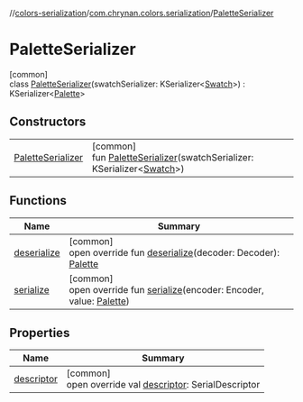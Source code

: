 //[colors-serialization](../../../index.md)/[com.chrynan.colors.serialization](../index.md)/[PaletteSerializer](index.md)

# PaletteSerializer

[common]\
class [PaletteSerializer](index.md)(swatchSerializer: KSerializer&lt;[Swatch](../../../../colors-palette/colors-palette/com.chrynan.colors.palette/-swatch/index.md)&gt;) : KSerializer&lt;[Palette](../../../../colors-palette/colors-palette/com.chrynan.colors.palette/-palette/index.md)&gt;

## Constructors

| | |
|---|---|
| [PaletteSerializer](-palette-serializer.md) | [common]<br>fun [PaletteSerializer](-palette-serializer.md)(swatchSerializer: KSerializer&lt;[Swatch](../../../../colors-palette/colors-palette/com.chrynan.colors.palette/-swatch/index.md)&gt;) |

## Functions

| Name | Summary |
|---|---|
| [deserialize](deserialize.md) | [common]<br>open override fun [deserialize](deserialize.md)(decoder: Decoder): [Palette](../../../../colors-palette/colors-palette/com.chrynan.colors.palette/-palette/index.md) |
| [serialize](serialize.md) | [common]<br>open override fun [serialize](serialize.md)(encoder: Encoder, value: [Palette](../../../../colors-palette/colors-palette/com.chrynan.colors.palette/-palette/index.md)) |

## Properties

| Name | Summary |
|---|---|
| [descriptor](descriptor.md) | [common]<br>open override val [descriptor](descriptor.md): SerialDescriptor |
